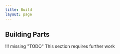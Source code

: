 ```yaml
---
title: Build
layout: page
---
```


## Building Parts

!!! missing "TODO"
	This section requires further work
